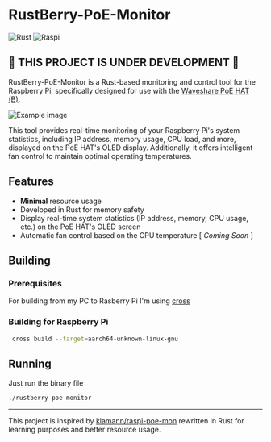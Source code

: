 # RustBerry-PoE-Monitor

![Rust](https://img.shields.io/badge/rust-%23000000.svg?logo=rust&logoColor=white)
![Raspi](https://img.shields.io/badge/Raspberry%20Pi-A22846?logo=Raspberry%20Pi&logoColor=white)

## 🚨 THIS PROJECT IS UNDER DEVELOPMENT 🚨

RustBerry-PoE-Monitor is a Rust-based monitoring and control tool for the Raspberry Pi, specifically designed for use with the [Waveshare PoE HAT (B)](https://www.waveshare.com/wiki/PoE_HAT_(B)). 

![Example image](/docs/IMG_3890.png)

This tool provides real-time monitoring of your Raspberry Pi's system statistics, including IP address, memory usage, CPU load, and more, displayed on the PoE HAT's OLED display. Additionally, it offers intelligent fan control to maintain optimal operating temperatures.

## Features

- **Minimal** resource usage
- Developed in Rust for memory safety
- Display real-time system statistics (IP address, memory, CPU usage, etc.) on the PoE HAT's OLED screen
- Automatic fan control based on the CPU temperature [ _Coming Soon_ ]

## Building

### Prerequisites
For building from my PC to Rasberry Pi I'm using [cross](https://github.com/cross-rs/cross)

### Building for Raspberry Pi
```bash
 cross build --target=aarch64-unknown-linux-gnu
```

## Running

Just run the binary file
```bash
./rustberry-poe-monitor
```

---

This project is inspired by [klamann/raspi-poe-mon](https://github.com/klamann/raspi-poe-mon) rewritten in Rust for learning purposes and better resource usage.
